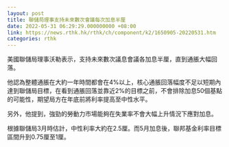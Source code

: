 ```yaml
---
layout: post
title: 聯儲局理事支持未來數次會議每次加息半厘
date: 2022-05-31 06:29:29.000000000 +08:00
link: https://news.rthk.hk/rthk/ch/component/k2/1650905-20220531.htm
categories: rthk
---
```


美國聯儲局理事沃勒表示，支持未來數次議息會議各加息半厘，直到通脹大幅回落。

他認為整體通脹在大約一年時間都會在4%以上，核心通脹回落幅度不足以短期內達到聯儲局目標，在看到通脹回落並靠近2%的目標之前，不會排除加息50個基點的可能性，期望局方在年底前將利率提高至中性水平。

另外，他提到，強勁的勞動力市場能夠在失業率不會大幅上升情況下應對加息。

根據聯儲局3月時估計，中性利率大約在2.5厘。而5月加息後，聯邦基金利率目標區間升到0.75厘至1厘。
